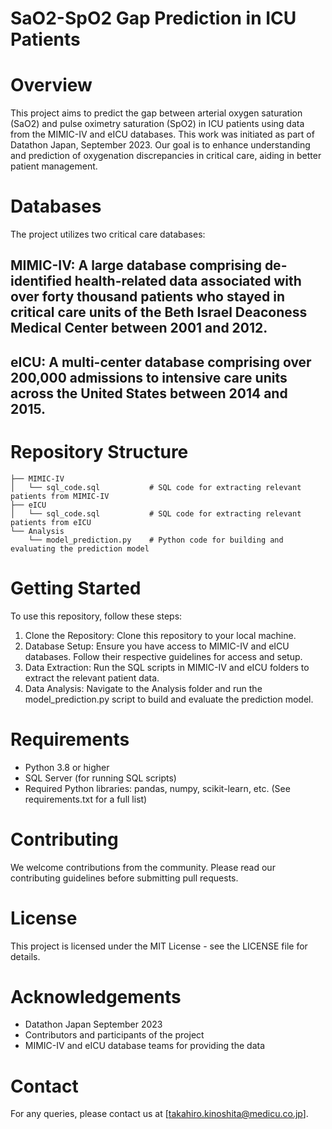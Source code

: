 # SaO2-SpO2 Gap Prediction in ICU Patients

# Overview
This project aims to predict the gap between arterial oxygen saturation (SaO2) and pulse oximetry saturation (SpO2) in ICU patients using data from the MIMIC-IV and eICU databases. This work was initiated as part of Datathon Japan, September 2023. Our goal is to enhance understanding and prediction of oxygenation discrepancies in critical care, aiding in better patient management.

# Databases
The project utilizes two critical care databases:

## MIMIC-IV: A large database comprising de-identified health-related data associated with over forty thousand patients who stayed in critical care units of the Beth Israel Deaconess Medical Center between 2001 and 2012.
## eICU: A multi-center database comprising over 200,000 admissions to intensive care units across the United States between 2014 and 2015.

# Repository Structure
```
├── MIMIC-IV
│   └── sql_code.sql           # SQL code for extracting relevant patients from MIMIC-IV
├── eICU
│   └── sql_code.sql           # SQL code for extracting relevant patients from eICU
└── Analysis
    └── model_prediction.py    # Python code for building and evaluating the prediction model
```

# Getting Started
To use this repository, follow these steps:

1. Clone the Repository: Clone this repository to your local machine.
2. Database Setup: Ensure you have access to MIMIC-IV and eICU databases. Follow their respective guidelines for access and setup.
3. Data Extraction: Run the SQL scripts in MIMIC-IV and eICU folders to extract the relevant patient data.
4. Data Analysis: Navigate to the Analysis folder and run the model_prediction.py script to build and evaluate the prediction model.

# Requirements
- Python 3.8 or higher
- SQL Server (for running SQL scripts)
- Required Python libraries: pandas, numpy, scikit-learn, etc. (See requirements.txt for a full list)
# Contributing
We welcome contributions from the community. Please read our contributing guidelines before submitting pull requests.

# License
This project is licensed under the MIT License - see the LICENSE file for details.

# Acknowledgements
- Datathon Japan September 2023
- Contributors and participants of the project
- MIMIC-IV and eICU database teams for providing the data

# Contact
For any queries, please contact us at [takahiro.kinoshita@medicu.co.jp].
